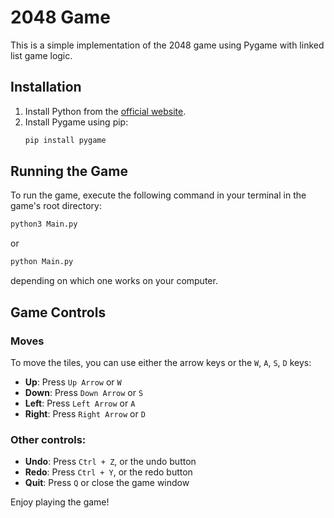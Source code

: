 # 2048 Game

This is a simple implementation of the 2048 game using Pygame with linked list game logic.

## Installation

1. Install Python from the [official website](https://www.python.org/).
2. Install Pygame using pip:
    ```sh
    pip install pygame
    ```

## Running the Game

To run the game, execute the following command in your terminal in the game's root directory:
```sh
python3 Main.py
```
or
```sh
python Main.py
```
depending on which one works on your computer.

## Game Controls

### Moves
To move the tiles, you can use either the arrow keys or the `W`, `A`, `S`, `D` keys:
- **Up**: Press `Up Arrow` or `W`
- **Down**: Press `Down Arrow` or `S`
- **Left**: Press `Left Arrow` or `A`
- **Right**: Press `Right Arrow` or `D`

### Other controls:
- **Undo**: Press `Ctrl + Z`, or the undo button
- **Redo**: Press `Ctrl + Y`, or the redo button
- **Quit**: Press `Q` or close the game window

Enjoy playing the game!